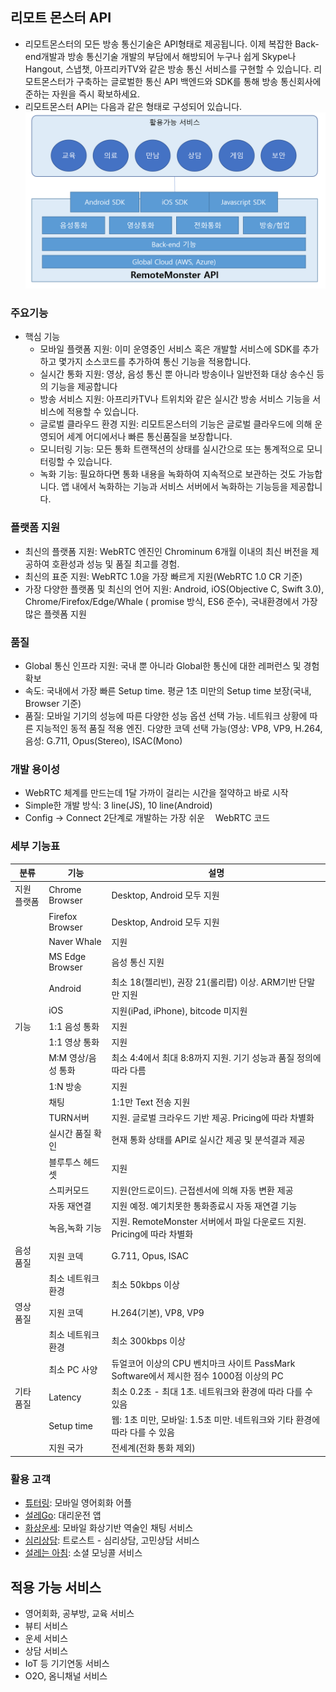 ## 리모트 몬스터 API
- 리모트몬스터의 모든 방송 통신기술은 API형태로 제공됩니다. 이제 복잡한 Back-end개발과 방송 통신기술 개발의 부담에서 해방되어 누구나 쉽게 Skype나 Hangout, 스냅챗, 아프리카TV와 같은 방송 통신 서비스를 구현할 수 있습니다. 리모트몬스터가 구축하는 글로벌한 통신 API 백엔드와 SDK를 통해 방송 통신회사에 준하는 자원을 즉시 확보하세요.
- 리모트몬스터 API는 다음과 같은 형태로 구성되어 있습니다.
![RemoteMonster API overview](images/remonApiOverview.png)

### 주요기능
- 핵심 기능
  - 모바일 플랫폼 지원: 이미 운영중인 서비스 혹은 개발할 서비스에 SDK를 추가하고 몇가지 소스코드를 추가하여 통신 기능을 적용합니다.
  - 실시간 통화 지원: 영상, 음성 통신 뿐 아니라 방송이나 일반전화 대상 송수신 등의 기능을 제공합니다
  - 방송 서비스 지원: 아프리카TV나 트위치와 같은 실시간 방송 서비스 기능을 서비스에 적용할 수 있습니다.
  - 글로벌 클라우드 환경 지원: 리모트몬스터의 기능은 글로벌 클라우드에 의해 운영되어 세계 어디에서나 빠른 통신품질을 보장합니다.
  - 모니터링 기능: 모든 통화 트랜잭션의 상태를 실시간으로 또는 통계적으로 모니터링할 수 있습니다.
  - 녹화 기능: 필요하다면 통화 내용을 녹화하여 지속적으로 보관하는 것도 가능합니다. 앱 내에서 녹화하는 기능과 서비스 서버에서 녹화하는 기능등을 제공합니다.

### 플랫폼 지원
- 최신의 플랫폼 지원: WebRTC 엔진인 Chrominum 6개월 이내의 최신 버전을 제공하여 호환성과 성능 및 품질 최고를 경험.
- 최신의 표준 지원: WebRTC 1.0을 가장 빠르게 지원(WebRTC 1.0 CR 기준)
- 가장 다양한 플랫폼 및 최신의 언어 지원: Android, iOS(Objective C, Swift 3.0), Chrome/Firefox/Edge/Whale ( promise 방식, ES6 준수), 국내환경에서 가장 많은 플렛폼 지원

### 품질
- Global 통신 인프라 지원: 국내 뿐 아니라 Global한 통신에 대한 레퍼런스 및 경험 확보
- 속도: 국내에서 가장 빠른 Setup time. 평균 1초 미만의 Setup time 보장(국내, Browser 기준)
- 품질: 모바일 기기의 성능에 따른 다양한 성능 옵션 선택 가능. 네트워크 상황에 따른 지능적인 동적 품질 적용 엔진. 다양한 코덱 선택 가능(영상: VP8, VP9, H.264, 음성: G.711, Opus(Stereo), ISAC(Mono)

### 개발 용이성
- WebRTC 체계를 만드는데 1달 가까이 걸리는 시간을 절약하고 바로 시작
- Simple한 개발 방식: 3 line(JS), 10 line(Android)
- Config → Connect 2단계로 개발하는 가장 쉬운 ᅟWebRTC 코드

### 세부 기능표
| 분류 | 기능 | 설명 |
|-|-|-|
| 지원 플랫폼 | Chrome Browser | Desktop, Android 모두 지원 |
| | Firefox Browser | Desktop, Android 모두 지원 |
| | Naver Whale | 지원 |
| | MS Edge Browser | 음성 통신 지원 |
| | Android | 최소 18(젤리빈), 권장 21(롤리팝) 이상. ARM기반 단말만 지원 |
| | iOS | 지원(iPad, iPhone), bitcode 미지원 |
| 기능 | 1:1 음성 통화 | 지원 |
| | 1:1 영상 통화 | 지원 |
| | M:M 영상/음성 통화 | 최소 4:4에서 최대 8:8까지 지원. 기기 성능과 품질 정의에 따라 다름 |
| | 1:N 방송 | 지원 |
| | 채팅 | 1:1만 Text 전송 지원 |
| | TURN서버 | 지원. 글로벌 크라우드 기반 제공. Pricing에 따라 차별화 |
| | 실시간 품질 확인 | 현재 통화 상태를 API로 실시간 제공 및 분석결과 제공 |
| | 블루투스 헤드셋 | 지원 |
| | 스피커모드 | 지원(안드로이드). 근접센서에 의해 자동 변환 제공 |
| | 자동 재연결 | 지원 예정. 예기치못한 통화종료시 자동 재연결 기능 |
| | 녹음,녹화 기능 | 지원. RemoteMonster 서버에서 파일 다운로드 지원. Pricing에 따라 차별화 |
| 음성 품질 | 지원 코덱 | G.711, Opus, ISAC |
| | 최소 네트워크 환경 | 최소 50kbps 이상 |
| 영상 품질 | 지원 코덱 | H.264(기본), VP8, VP9 |
| | 최소 네트워크 환경 | 최소 300kbps 이상 |
| | 최소 PC 사양 | 듀얼코어 이상의 CPU 벤치마크 사이트 PassMark Software에서 제시한 점수 1000점 이상의 PC |
| 기타 품질 | Latency | 최소 0.2초 - 최대 1초. 네트워크와 환경에 따라 다를 수 있음 |
| | Setup time | 웹: 1초 미만, 모바일: 1.5초 미만. 네트워크와 기타 환경에 따라 다를 수 있음 |
| | 지원 국가 | 전세계(전화 통화 제외) |

### 활용 고객
- [튜터링](http://tutoring.kr/): 모바일 영어회화 어플
- [설레Go](https://play.google.com/store/apps/details?id=net.seole.seolego.user): 대리운전 앱
- [화상운세](https://play.google.com/store/apps/details?id=kr.co.xitech.www.videounse): 모바일 화상기반 역술인 채팅 서비스
- [심리상담](https://play.google.com/store/apps/details?id=com.humart.trost2): 트로스트 - 심리상담, 고민상담 서비스
- [설레는 아침](https://play.google.com/store/apps/details?id=kr.co.marshmallowstudio.seol_a): 소셜 모닝콜 서비스

## 적용 가능 서비스
- 영어회화, 공부방, 교육 서비스
- 뷰티 서비스
- 운세 서비스
- 상담 서비스
- IoT 등 기기연동 서비스
- O2O, 옴니채널 서비스
